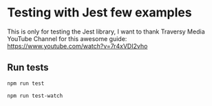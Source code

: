 # Testing with Jest few examples

This is only for testing the Jest library, I want to thank Traversy Media YouTube Channel for this awesome guide: https://www.youtube.com/watch?v=7r4xVDI2vho

## Run tests

```bash
npm run test
```

```bash
npm run test-watch
```